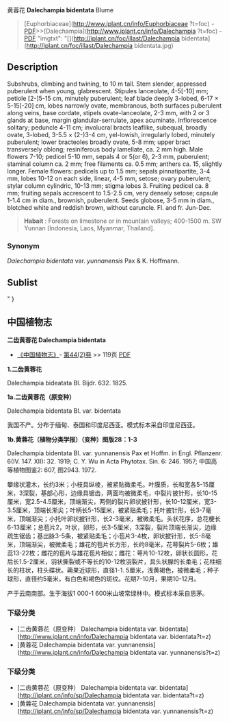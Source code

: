 黄蓉花 **Dalechampia bidentata** Blume

> [Euphorbiaceae](http://www.iplant.cn/info/Euphorbiaceae ?t=foc) - [PDF](http://iplant.cn/foc/pdf/Euphorbiaceae.pdf)>>[Dalechampia](http://www.iplant.cn/info/Dalechampia ?t=foc) - [PDF](http://www.iplant.cn/foc/pdf/Dalechampia.pdf)
  "imgtxt": "[](http://iplant.cn/foc/illast/Dalechampia bidentata](http://iplant.cn/foc/illast/Dalechampia bidentata.jpg)

## Description

Subshrubs, climbing and twining, to 10 m tall. Stem slender, appressed puberulent when young, glabrescent. Stipules lanceolate, 4-5[-10] mm; petiole [2-]5-15 cm, minutely puberulent; leaf blade deeply 3-lobed, 6-17 × 5-15[-20] cm, lobes narrowly ovate, membranous, both surfaces puberulent along veins, base cordate, stipels ovate-lanceolate, 2-3 mm, with 2 or 3 glands at base, margin glandular-serrulate, apex acuminate. Inflorescence solitary; peduncle 4-11 cm; involucral bracts leaflike, subequal, broadly ovate, 3-lobed, 3-5.5 × (2-)3-4 cm, yel-lowish, irregularly lobed, minutely puberulent; lower bracteoles broadly ovate, 5-8 mm; upper bract transversely oblong; resiniferous body lamellate, ca. 2 mm high. Male flowers 7-10; pedicel 5-10 mm, sepals 4 or 5(or 6), 2-3 mm, puberulent; staminal column ca. 2 mm; free filaments ca. 0.5 mm; anthers ca. 15, slightly longer. Female flowers: pedicels up to 1.5 mm; sepals pinnatipartite, 3-4 mm, lobes 10-12 on each side, linear, 4-5 mm, setose; ovary puberulent; stylar column cylindric, 10-13 mm; stigma lobes 3. Fruiting pedicel ca. 8 mm; fruiting sepals accrescent to 1.5-2.5 cm, very densely setose; capsule 1-1.4 cm in diam., brownish, puberulent. Seeds globose, 3-5 mm in diam., blotched white and reddish brown, without caruncle. Fl. and fr. Jun-Dec.

> **Habait** : 
> Forests on limestone or in mountain valleys; 400-1500 m. SW Yunnan [Indonesia, Laos, Myanmar, Thailand].

### Synonym
*Dalechampia bidentata* var. *yunnanensis* Pax & K. Hoffmann.

## Sublist
"
}
## 中国植物志

**二齿黄蓉花 Dalechampia bidentata**

* [《中国植物志》](http://www.iplant.cn/frps)- [第44(2)卷](http://www.iplant.cn/frps/vol/44(2)) >> 119页 [PDF](http://www.iplant.cn/frps/pdf/44(2)/119.PDF)

**1.二齿黄蓉花**

Dalechampia bideatata Bl. Bijdr. 632. 1825.

**1a.二齿黄蓉花（原变种）**

Dalechampia bidentata Bl. var. bidentata

我国不产。分布于缅甸、泰国和印度尼西亚。模式标本采自印度尼西亚。

**1b.黄蓉花（植物分类学报）（变种）图版28：1-3**

Dalechampia bidentata Bl. var. yunnanensis Pax et Hoffm. in Engl. Pflanzenr. 6(IV. 147. XII): 32. 1919; C. Y. Wu in Acta Phytotax. Sin. 6: 246. 1957; 中国高等植物图鉴2: 607, 图2943. 1972.

攀缘状灌木，长约3米；小枝具纵棱，被紧贴微柔毛。叶膜质，长和宽各5-15厘米，3深裂，基部心形，边缘具锯齿，两面均被微柔毛，中裂片披针形，长10-15厘米，宽2.5-4.5厘米，顶端渐尖，两侧的裂片卵状披针形，长10-12厘米，宽3-3.5厘米，顶端长渐尖；叶柄长5-15厘米，被紧贴柔毛；托叶披针形，长3-7毫米，顶端渐尖；小托叶卵状披针形，长2-3毫米，被微柔毛。头状花序，总花梗长6-13厘米；总苞片2，叶状，卵形，长3-5厘米，3深裂，裂片顶端长渐尖，边缘疏生锯齿；基出脉3-5条，被紧贴柔毛；小苞片3-4枚，卵状披针形，长5-8毫米，顶端渐尖，被微柔毛；雄花的苞片长方形，长约8毫米，花萼裂片5-6枚；雄蕊13-22枚；雌花的苞片与雄花苞片相似；雌花：萼片10-12枚，卵状长圆形，花后长1.5-2厘米，羽状撕裂或不等长的10-12枚羽裂片，具头状腺的长柔毛；花柱细长的柱状，柱头碟状。蒴果近球形，直径1-1. 5厘米，浅黄褐色，被微柔毛；种子球形，直径约5毫米，有白色和褐色的斑纹。花期7-10月，果期10-12月。

产于云南南部。生于海拔1 000-1 600米山坡常绿林中。模式标本采自思茅。

### 下级分类
* [二齿黄蓉花（原变种）  Dalechampia bidentata var. bidentata](http://www.iplant.cn/info/Dalechampia bidentata var. bidentata?t=z)
* [黄蓉花  Dalechampia bidentata var. yunnanensis](http://www.iplant.cn/info/Dalechampia bidentata var. yunnanensis?t=z)

### 下级分类
* [二齿黄蓉花（原变种）  Dalechampia bidentata var. bidentata](http://iplant.cn/info/sp/Dalechampia bidentata var. bidentata?t=z)
* [黄蓉花  Dalechampia bidentata var. yunnanensis](http://iplant.cn/info/sp/Dalechampia bidentata var. yunnanensis?t=z)
